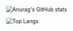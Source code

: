 <!-- ### Hi there 👋-->

  ![Anurag's GitHub stats](https://github-readme-stats.vercel.app/api?username=hyeon330&show_icons=true&theme=tokyonight)

  ![Top Langs](https://github-readme-stats.vercel.app/api/top-langs/?username=hyeon330&layout=compact&theme=tokyonight)
<!--img src="https://img.shields.io/badge/Java-blue?style=plastic&logo=Java&logoColor=white"/-->

<!--
**Hyeon330/hyeon330** is a ✨ _special_ ✨ repository because its `README.md` (this file) appears on your GitHub profile.

Here are some ideas to get you started:

- 🔭 I’m currently working on ...
- 🌱 I’m currently learning ...
- 👯 I’m looking to collaborate on ...
- 🤔 I’m looking for help with ...
- 💬 Ask me about ...
- 📫 How to reach me: ...
- 😄 Pronouns: ...
- ⚡ Fun fact: ...
-->
